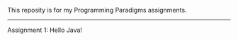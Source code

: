This reposity is for my Programming Paradigms assignments.

---------------------------------------------------------------------

Assignment 1: Hello Java!